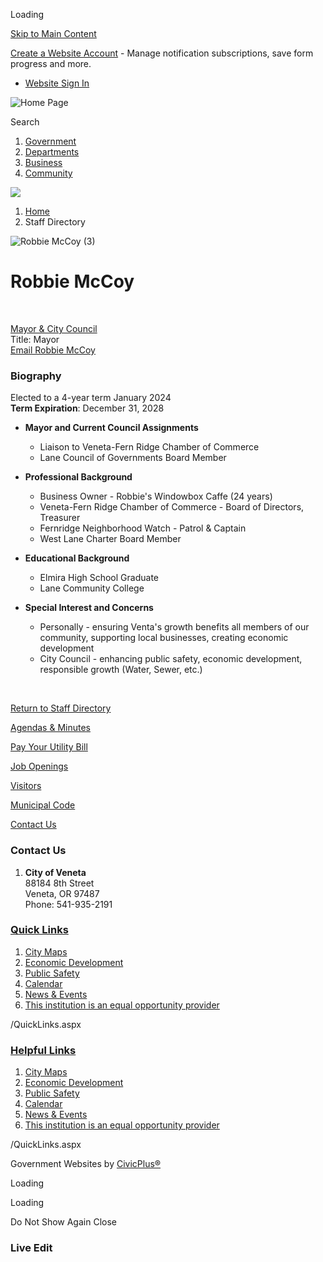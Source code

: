 Loading

[Skip to Main Content](https://www.venetaoregon.gov/directory.aspx?eid=13%2F)

[Create a Website Account](https://www.venetaoregon.gov/MyAccount/ProfileCreate) - Manage notification subscriptions, save form progress and more.   

- [Website Sign In](https://www.venetaoregon.gov/MyAccount)

![Home Page](https://www.venetaoregon.gov/ImageRepository/Document?documentID=67)

Search

1. [Government](https://www.venetaoregon.gov/27/Government)
2. [Departments](https://www.venetaoregon.gov/101/Departments)
3. [Business](https://www.venetaoregon.gov/35/Business)
4. [Community](https://www.venetaoregon.gov/31/Community)

<!--THE END-->

![](https://www.venetaoregon.gov/ImageRepository/Document?documentID=63)

1. [Home](https://www.venetaoregon.gov)
2. Staff Directory

![Robbie McCoy (3)](https://www.venetaoregon.gov/ImageRepository/Document?documentID=1335 "Robbie McCoy (3)")

# Robbie McCoy

 

[Mayor &amp; City Council](https://www.venetaoregon.gov/Directory.aspx?DID=10)  
Title: Mayor  
[Email Robbie McCoy](mailto:rmccoy@venetaoregon.gov)

### Biography

Elected to a 4-year term January 2024  
**Term Expiration**: December 31, 2028

- **Mayor and Current Council Assignments**
  
  - Liaison to Veneta-Fern Ridge Chamber of Commerce
  - Lane Council of Governments Board Member
- **Professional Background**
  
  - Business Owner - Robbie's Windowbox Caffe (24 years)
  - Veneta-Fern Ridge Chamber of Commerce - Board of Directors, Treasurer
  - Fernridge Neighborhood Watch - Patrol &amp; Captain
  - West Lane Charter Board Member
- **Educational Background**
  
  - Elmira High School Graduate
  - Lane Community College
- **Special Interest and Concerns**
  
  - Personally - ensuring Venta's growth benefits all members of our community, supporting local businesses, creating economic development
  - City Council - enhancing public safety, economic development, responsible growth (Water, Sewer, etc.)

 

[Return to Staff Directory](https://www.venetaoregon.gov/Directory.aspx)

[Agendas &amp; Minutes](https://www.venetaoregon.gov/agendacenter)

[Pay Your Utility Bill](https://www.xpressbillpay.com)

[Job Openings](https://www.venetaoregon.gov/jobs)

[Visitors](https://www.venetaoregon.gov/233/Tourism-Visitor-Information)

[Municipal Code](https://www.codepublishing.com/OR/Veneta)

[Contact Us](https://www.venetaoregon.gov/directory)

### Contact Us

1. **City of Veneta**  
   88184 8th Street  
   Veneta, OR 97487  
   Phone: 541-935-2191

### [Quick Links](https://www.venetaoregon.gov/QuickLinks.aspx?CID=15)

1. [City Maps](https://www.venetaoregon.gov/197/Maps)
2. [Economic Development](https://www.venetaoregon.gov/201/Economic-Development)
3. [Public Safety](https://www.venetaoregon.gov/222/Public-Safety)
4. [Calendar](https://www.venetaoregon.gov/Calendar.aspx)
5. [News &amp; Events](https://www.venetaoregon.gov/CivicAlerts.aspx)
6. [This institution is an equal opportunity provider](https://www.nifa.usda.gov/justice-all-poster)

/QuickLinks.aspx

### [Helpful Links](https://www.venetaoregon.gov/QuickLinks.aspx?CID=15)

1. [City Maps](https://www.venetaoregon.gov/197/Maps)
2. [Economic Development](https://www.venetaoregon.gov/201/Economic-Development)
3. [Public Safety](https://www.venetaoregon.gov/222/Public-Safety)
4. [Calendar](https://www.venetaoregon.gov/Calendar.aspx)
5. [News &amp; Events](https://www.venetaoregon.gov/CivicAlerts.aspx)
6. [This institution is an equal opportunity provider](https://www.nifa.usda.gov/justice-all-poster)

/QuickLinks.aspx

Government Websites by [CivicPlus®](https://connect.civicplus.com/referral)

Loading

Loading

Do Not Show Again Close

### Live Edit